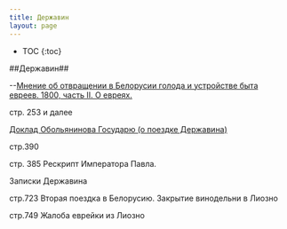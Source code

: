 ```yaml
---
title: Державин
layout: page
---
```


* TOC
{:toc}

##Державин##

--[Мнение об отвращении в Белорусии голода и устройстве быта евреев. 1800, часть II. О евреях.](http://www.derzhavin-poetry.ru/poems/derzhavin-grot7.pdf)

стр. 253 и далее

[Доклад Обольянинова Государю (о поездке Державина)](http://www.derzhavin-poetry.ru/poems/derzhavin-grot6.pdf)

стр.390

стр. 385 Рескрипт Императора Павла.

Записки Державина

стр.723 Вторая поездка в Белорусию. Закрытие винодельни в Лиозно

стр.749 Жалоба еврейки из Лиозно

<script type="module">
  window.name = "collectionViewer"
</script>
